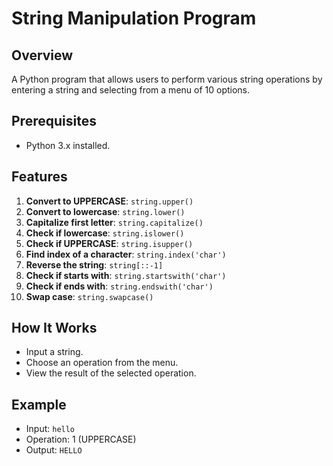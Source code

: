 # String Manipulation Program

## Overview
A Python program that allows users to perform various string operations by entering a string and selecting from a menu of 10 options.

## Prerequisites
- Python 3.x installed.

## Features
1. **Convert to UPPERCASE**: `string.upper()`
2. **Convert to lowercase**: `string.lower()`
3. **Capitalize first letter**: `string.capitalize()`
4. **Check if lowercase**: `string.islower()`
5. **Check if UPPERCASE**: `string.isupper()`
6. **Find index of a character**: `string.index('char')`
7. **Reverse the string**: `string[::-1]`
8. **Check if starts with**: `string.startswith('char')`
9. **Check if ends with**: `string.endswith('char')`
10. **Swap case**: `string.swapcase()`

## How It Works
- Input a string.
- Choose an operation from the menu.
- View the result of the selected operation.

## Example
- Input: `hello`
- Operation: 1 (UPPERCASE)
- Output: `HELLO`
  

